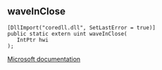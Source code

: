 ## waveInClose

```
[DllImport("coredll.dll", SetLastError = true)]
public static extern uint waveInClose(
   IntPtr hwi
);
```

[Microsoft documentation](https://docs.microsoft.com/en-us/windows/win32/api/mmeapi/nf-mmeapi-waveinclose)
